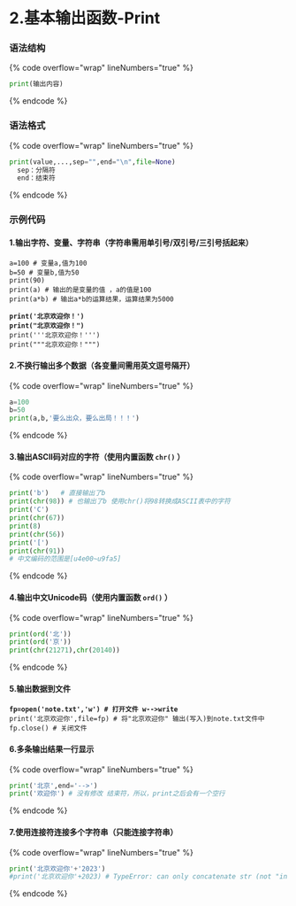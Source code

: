 # 2.基本输出函数-Print

### 语法结构

{% code overflow="wrap" lineNumbers="true" %}
```python
print(输出内容)
```
{% endcode %}

### 语法格式

{% code overflow="wrap" lineNumbers="true" %}
```python
print(value,...,sep="",end="\n",file=None)
  sep：分隔符
  end：结束符
```
{% endcode %}

### 示例代码

#### 1.输出字符、变量、字符串（字符串需用单引号/双引号/三引号括起来）

<pre class="language-python" data-overflow="wrap" data-line-numbers><code class="lang-python">a=100 # 变量a,值为100
b=50 # 变量b,值为50
print(90)
print(a) # 输出的是变量的值 ，a的值是100
print(a*b) # 输出a*b的运算结果，运算结果为5000

<strong>print('北京欢迎你！')
</strong><strong>print("北京欢迎你！")
</strong>print('''北京欢迎你！''')
print("""北京欢迎你！""")
</code></pre>

#### 2.不换行输出多个数据（各变量间需用英文逗号隔开）

{% code overflow="wrap" lineNumbers="true" %}
```python
a=100
b=50
print(a,b,'要么出众，要么出局！！！')
```
{% endcode %}

#### 3.输出ASCII码对应的字符（使用内置函数 `chr()` ）

{% code overflow="wrap" lineNumbers="true" %}
```python
print('b')   # 直接输出了b
print(chr(98)) # 也输出了b 使用chr()将98转换成ASCII表中的字符
print('C')
print(chr(67))
print(8)
print(chr(56))
print('[')
print(chr(91))
# 中文编码的范围是[u4e00~u9fa5]
```
{% endcode %}

#### 4.输出中文Unicode码（使用内置函数 `ord()` ）

{% code overflow="wrap" lineNumbers="true" %}
```python
print(ord('北'))
print(ord('京'))
print(chr(21271),chr(20140))
```
{% endcode %}

#### 5.输出数据到文件

<pre class="language-python" data-overflow="wrap" data-line-numbers><code class="lang-python"><strong>fp=open('note.txt','w') # 打开文件 w-->write
</strong>print('北京欢迎你',file=fp) # 将"北京欢迎你" 输出(写入)到note.txt文件中
fp.close() # 关闭文件
</code></pre>

#### 6.多条输出结果一行显示

{% code overflow="wrap" lineNumbers="true" %}
```python
print('北京',end='-->')
print('欢迎你') # 没有修改 结束符，所以，print之后会有一个空行
```
{% endcode %}

#### 7.使用连接符连接多个字符串（只能连接字符串）

{% code overflow="wrap" lineNumbers="true" %}
```python
print('北京欢迎你'+'2023')
#print('北京欢迎你'+2023) # TypeError: can only concatenate str (not "int") to str
```
{% endcode %}

